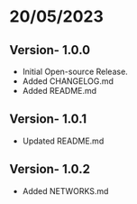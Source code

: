# 20/05/2023
## Version- 1.0.0
- Initial Open-source Release.
- Added CHANGELOG.md
- Added README.md

## Version- 1.0.1
- Updated README.md

## Version- 1.0.2
- Added NETWORKS.md